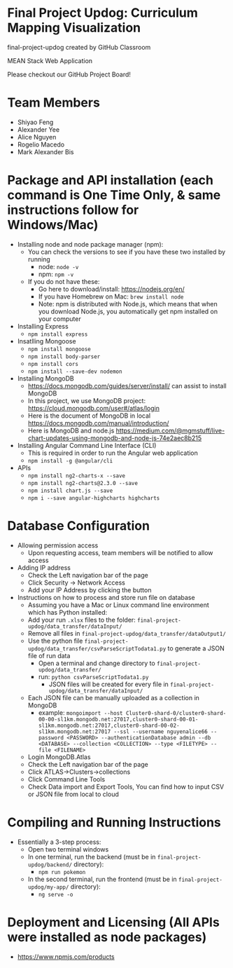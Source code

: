 # Final Project Updog: Curriculum Mapping Visualization
final-project-updog created by GitHub Classroom

MEAN Stack Web Application

Please checkout our GitHub Project Board!


# Team Members

- Shiyao Feng 
- Alexander Yee
- Alice Nguyen
- Rogelio Macedo 
- Mark Alexander Bis



# Package and API installation (each command is One Time Only, & same instructions follow for Windows/Mac)

- Installing node and node package manager (npm):
    - You can check the versions to see if you have these two installed by running
        - node: `node -v`
        - npm: `npm -v`
    - If you do not have these:
        - Go here to download/install: https://nodejs.org/en/
        - If you have Homebrew on Mac: `brew install node`
        - Note: npm is distributed with Node.js, which means that when you download Node.js, you automatically get npm installed on your computer
- Installing Express
    - `npm install express`
- Insatlling Mongoose
    - `npm install mongoose`
    - `npm install body-parser`
    - `npm install cors`
    - `npm install --save-dev nodemon`
- Installing MongoDB
    - https://docs.mongodb.com/guides/server/install/ can assist to install MongoDB
    - In this project, we use MongoDB project: https://cloud.mongodb.com/user#/atlas/login
    - Here is the document of MongoDB in local https://docs.mongodb.com/manual/introduction/
    - Here is MongoDB and node.js https://medium.com/@mgmstuff/live-chart-updates-using-mongodb-and-node-js-74e2aec8b215
- Installing Angular Command Line Interface (CLI)
    - This is required in order to run the Angular web application
    - `npm install -g @angular/cli`
- APIs
    - `npm install ng2-charts-x --save`
    - `npm install ng2-charts@2.3.0 --save`
    - `npm install chart.js --save`
    - `npm i --save angular-highcharts highcharts`



# Database Configuration

- Allowing permission access
    - Upon requesting access, team members will be notified to allow access
- Adding IP address
    - Check the Left navigation bar of the page
    - Click Security -> Network Access
    - Add your IP Address by clicking the button
- Instructions on how to process and store run file on database
    - Assuming you have a Mac or Linux command line environment which has Python installed:
    - Add your run `.xlsx` files to the folder: `final-project-updog/data_transfer/dataInput/`
    - Remove all files in `final-project-updog/data_transfer/dataOutput1/` 
    - Use the python file `final-project-updog/data_transfer/csvParseScriptTodata1.py` to generate a JSON file of run data
        - Open a terminal and change directory to `final-project-updog/data_transfer/`
        - run: `python csvParseScriptTodata1.py`
            - JSON files will be created for every file in `final-project-updog/data_transfer/dataInput/`
    - Each JSON file can be manually uploaded as a collection in MongoDB
        - example: `mongoimport --host Cluster0-shard-0/cluster0-shard-00-00-sl1km.mongodb.net:27017,cluster0-shard-00-01-sl1km.mongodb.net:27017,cluster0-shard-00-02-sl1km.mongodb.net:27017 --ssl --username nguyenalice66 --password <PASSWORD> --authenticationDatabase admin --db <DATABASE> --collection <COLLECTION> --type <FILETYPE> --file <FILENAME>`
    - Login MongoDB.Atlas
    - Check the Left navigation bar of the page
    - Click ATLAS->Clusters->collections
    - Click Command Line Tools
    - Check Data import and Export Tools, You can find how to input CSV or JSON file from local to cloud



# Compiling and Running Instructions

- Essentially a 3-step process:
    - Open two terminal windows
    - In one terminal, run the backend (must be in `final-project-updog/backend/` directory): 
        - `npm run pokemon`
    - In the second terminal, run the frontend (must be in `final-project-updog/my-app/` directory):
        - `ng serve -o`



# Deployment and Licensing (All APIs were installed as node packages)
- https://www.npmjs.com/products
